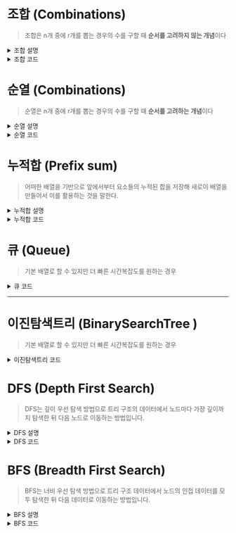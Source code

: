 # 조합 (Combinations)

> 조합은 n개 중에 r개를 뽑는 경우의 수를 구할 때 **순서를 고려하지 않는 개념**이다

<details>
<summary>조합 설명</summary>

<!-- summary 아래 한칸 공백 두어야함 -->

### 예제

```javascript
Input: [1, 2, 3, 4];
Output: [
  [1, 2, 3],
  [1, 2, 4],
  [1, 3, 4],
  [2, 3, 4],
];
```

4C3은 4개중에 3개씩 선택할 때 나올 수 있는 모든 조합을 구한다는 말이다.
위 처럼 조합은 순서는 상관이없다. 즉 **[1, 2, 3] = [3, 2, 1]** 이렇게 순서가 바뀌어도
같은 구성이기 때문에 하나의 조합으로 취급한다.

### 수도 코드

```
시작
  1을 선택하고 -> 나머지 [2, 3, 4] 중에서 2개씩 조합을 구한다.
     -> [1, 2, 3],[1, 2, 4],[1, 3, 4]
  2를 선택하고 -> 나머지 [3, 4] 중에서 2개씩 조합을 구한다.
     -> [2, 3, 4]
  3을 선택하고 -> 나머지 [4] 중에서 2개씩 조합을 구한다.
     -> []
  4를 선택하고 -> 나머지 [] 중에서 2개씩 조합을 구한다.
     -> []
종료
```

나머지에 대해서 일을 위임할 때에는 재귀(Recursion)함수를 사용하는 것이 좋다! 왜냐하면 계속해서 반복 될 일(조합을 구하는 코드)에 대해서 한번만 명시 해 놓고,
들어가는 인자(나를 뺀 나머지)를 바꾸어 주기만 하면 되기 때문이다.

> 만약 nCr 에서 r이 3이하일 경우에는 for문을 사용하여 하는게 더 빠르다.

</details>

<details>
<summary>조합 코드</summary>

<!-- summary 아래 한칸 공백 두어야함 -->

## 조합 코드(JS)

### 조합

```javascript
const getCombinations = (arr, selectNumber) => {
  const results = [];

  // n개중에서 1개 선택할 때(nC1), 바로 모든 배열의 원소 return
  if (selectNumber === 1) return arr.map((el) => [el]);

  arr.forEach((fixed, index, origin) => {
    // 해당하는 fixed를 제외한 나머지 뒤
    const rest = origin.slice(index + 1);
    // 나머지에 대해서 조합을 구한다.
    const combinations = getCombinations(rest, selectNumber - 1);
    //  돌아온 조합에 떼 놓은(fixed) 값 붙이기
    const attached = combinations.map((el) => [fixed, ...el]);
    // 배열 spread syntax 로 모두다 push
    results.push(...attached);
  });

  return results; // 결과 담긴 results return
};
```

### 중복 조합

```javascript
const getCombinations = (arr, selectNumber) => {
  const results = [];

  // n개중에서 1개 선택할 때(nC1), 바로 모든 배열의 원소 return
  if (selectNumber === 1) return arr.map((el) => [el]);

  arr.forEach((fixed, index, origin) => {
    // 해당하는 fixed를 제외한 나머지 뒤
    const rest = origin.slice(index);
    // 나머지에 대해서 조합을 구한다.
    const combinations = getCombinations(rest, selectNumber - 1);
    //  돌아온 조합에 떼 놓은(fixed) 값 붙이기
    const attached = combinations.map((el) => [fixed, ...el]);
    // 배열 spread syntax 로 모두다 push
    results.push(...attached);
  });

  return results; // 결과 담긴 results return
};
```

</details>

# 순열 (Combinations)

> 순열은 n개 중에 r개를 뽑는 경우의 수를 구할 때 **순서를 고려하는 개념**이다

<details>
<summary>순열 설명</summary>

<!-- summary 아래 한칸 공백 두어야함 -->

### 예제

서로 다른 n개의 물건 중에서 r개를 택하여 한 줄로 배열하는 것을 n개의 물건에서
r개 택하는 순열이라 하고, 이 순열의 수를 기호로 nPr와 같이 나타낸다.
조합은 순서에 상관없이 선택한 것이라면, 순열은 순서가 중요하다.
실제로 순열을 구하는 공식도 조합으로부터 도출 가능하다.

```javascript
Input: [1, 2, 3, 4];
Output: [
  [1, 2, 3],
  [1, 2, 4],
  [1, 3, 2],
  [1, 3, 4],
  [1, 4, 2],
  [1, 4, 3],
  [2, 1, 3],
  [2, 1, 4],
  [2, 3, 1],
  [2, 3, 4],
  [2, 4, 1],
  [2, 4, 3],
  [3, 1, 2],
  [3, 1, 4],
  [3, 2, 1],
  [3, 2, 4],
  [3, 4, 1],
  [3, 4, 2],
  [4, 1, 2],
  [4, 1, 3],
  [4, 2, 1],
  [4, 2, 3],
  [4, 3, 1],
  [4, 3, 2],
];
```

### 수도 코드

먼저, 재귀의 종료 조건은 조합을 구하는 함수와 동일하다.
왜냐하면, 한 개씩 선택한다고 하면 순서가 의미가 없어지기 때문이다.
[1,2,3,4] 에서 3개를 선택해서 순열을 만드는 코드의 내부를 의사코드로 적어보면 다음과 같다.
1, 2, 3, 4를 각각 순서대로 픽스하고 나머지 요소만으로 이루어진 배열에서
(seletNumber-1)만큼을 선택하여 또 순열을 구한다.(재귀)

```
1(fixed) => permutation([2, 3, 4]) => 2(fixed) => permutation([3, 4]) => ...
2(fixed) => permutation([1, 3, 4]) => 1(fixed) => permutation([3, 4]) => ...
3(fixed) => permutation([1, 2, 4]) ... 위와 동일...
4(fixed) => permutation([1, 2, 3])
```

> 만약 nPr 에서 r이 3이하일 경우에는 for문을 사용하여 하는게 더 빠르다.

</details>

<details>
<summary>순열 코드</summary>

<!-- summary 아래 한칸 공백 두어야함 -->

### 순열 코드(JS)

```javascript
const getPermutations = function (arr, selectNumber) {
  if (selectNumber === 1) return arr.map((el) => [el]);
  const results = [];
  arr.forEach((fixed, index, origin) => {
    const rest = [...origin.slice(0, index), ...origin.slice(index + 1)];
    const permutations = getPermutations(rest, selectNumber - 1);
    const attached = permutations.map((el) => [fixed, ...el]);

    results.push(...attached);
  });

  return results;
};
```

### 중복순열 코드(JS)

```javascript
const getPermutations = function (arr, selectNumber) {
  if (selectNumber === 1) return arr.map((el) => [el]);
  const results = [];
  arr.forEach((fixed, index) => {
    const permutations = getPermutations(arr, selectNumber - 1);
    const attached = permutations.map((el) => [fixed, ...el]);

    results.push(...attached);
  });

  return results;
};
```

</details>

# 누적합 (Prefix sum)

> 어떠한 배열을 기반으로 앞에서부터 요소들의 누적된 합을 저장해 새로이 배열을 만들어서 이를 활용하는 것을 말한다.

<details>
<summary>누적합 설명</summary>

<!-- summary 아래 한칸 공백 두어야함 -->

### 예제

누적합을 만들땐 0번째에는 아무값도 담지 않고, 1번째부터 담아야한다.
보통 배열을 만들땐 0번째부터 시작하지만 prefix sum을 만들땐, 1번째부터 배열을 담아놔야 만들기가 쉽다.

```javascript
let arr = [1, 10, 11, 100];
//0번째 x, 첫번째 1, 두번째10, 세번째11, 네번째100
```

prefix sum의 첫번째 요소는 arr의 첫번째 1 합한것, -> 1 = 1
두번째는 arr의 두번째 10까지 합한것, -> 1 + 10 = 11
세번째는 11까지 합한것, -> 1 + 10 + 11 = 21
네번째는 100까지 합한것 -> 1 + 10 + 11 + 100 = 121

앞에서부터 더한 것을 기반으로 배열을 만든다.
이렇게 더한 것을 어떠한 연산에 활용할 수 가 있다는 것이다.

> 배열의 요소가 정적인 배열에만 누적합을 사용할 수 있다.

</details>

<details>
<summary>누적합 코드</summary>

<!-- summary 아래 한칸 공백 두어야함 -->

### 누적합 코드(JS)

```javascript
for (let i = 1; i <= n; i++) {
  psum[i] = psum[i - 1] + arr[i];
}
for (let i = 0; i < m; i++) {
  count = psum[c] - psum[b - 1];
}
return 0;
```

</details>

# 큐 (Queue)

> 기본 배열로 할 수 있지만 더 빠른 시간복잡도를 원하는 경우

<details>
<summary>큐 코드</summary>

<!-- summary 아래 한칸 공백 두어야함 -->

### 큐 코드(JS)

```javascript
class Queue {
  constructor() {
    this.storage = {};
    this.front = 0;
    this.rear = 0;
  }

  size() {
    if (this.storage[this.rear] === undefined) {
      return 0;
    } else {
      return this.rear - this.rear + 1;
    }
  }

  add(value) {
    if (this.size() === 0) {
      this.storage["0"] = value;
    } else {
      this.rear += 1;
      this.storage[this.rear] = value;
    }
  }

  popleft() {
    let temp;
    if (this.front === this.rear) {
      temp = this.storage[this.front];
      delete this.storage[this.front];
      this.front = 0;
      this.rear = 0;
    } else {
      temp = this.storage[this.front];
      delete this.storage[this.front];
      this.front += 1;
    }
    return temp;
  }
}
```

</details>

---

# 이진탐색트리 (BinarySearchTree )

> 기본 배열로 할 수 있지만 더 빠른 시간복잡도를 원하는 경우

<details>
<summary>이진탐색트리 코드</summary>

<!-- summary 아래 한칸 공백 두어야함 -->

### 이진탐색트리 코드(JS)

```javascript
// 기본 노드
class Node {
  constructor(value) {
    this.value = value;
    this.left = null;
    this.right = null;
  }
}
// 이진 탐색 트리
class BinarySearchTree {
  constructor() {
    this.root = null;
  }
  insert(value) {
    let newNode = new Node(value);
    if (this.root === null) {
      this.root = newNode;
      return this;
    } else {
      let current = this.root;
      function traverse(node) {
        if (node.left) traverse(node.left);
        if (node.right) traverse(node.right);
        if (node.left === null) {
          let leftNode = new Node(-value);
          let rightNode = new Node(value);
          node.left = leftNode;
          node.right = rightNode;
        }
      }
      traverse(current);
      return this;
    }
  }
}
```

</details>

# DFS (Depth First Search)

> DFS는 깊이 우선 탐색 방법으로 트리 구조의 데이터에서 노드마다 가장 깊이까지 탐색한 뒤 다음 노드로 이동하는 방법입니다.

<details>
<summary>DFS 설명</summary>

<!-- summary 아래 한칸 공백 두어야함 -->

### 문제 종류

> 경로의 특징을 저장한다. 문제
> -> DFS 사용

- 깊이 우선 탐색

- 현재 나의 위치에서 연결된 브랜치를 모두 방문 후 다음 브랜치로 넘어가는 방법

- 미로를 탐색할 때 한 방향으로 갈 수 있을 때까지 계속 가다가 더 이상 갈 수 없게 되면 다시 가장 가까운 갈림길로 돌아와서 이곳으로부터 다른 방향으로 다시 탐색을 진행하는 방법

인접리스트 : O(V+E) / 인접행렬 : O(V^2)

</details>

<details>
<summary>DFS 코드</summary>

<!-- summary 아래 한칸 공백 두어야함 -->

### DFS 코드(JS)

```javascript
const graph = {
  A: ["B", "C"],
  B: ["A", "D"],
  C: ["A", "G", "H", "I"],
  D: ["B", "E", "F"],
  E: ["D"],
  F: ["D"],
  G: ["C"],
  H: ["C"],
  I: ["C", "J"],
  J: ["I"],
};

// (graph, 시작 정점)
const dfs = (graph, startNode) => {
  let needVisitStack = []; // 탐색을 해야 할 노드들
  let visitedQueue = []; // 탐색을 마친 노드들

  needVisitStack.push(startNode);

  // 탐색을 해야 할 노드가 남아 있다면
  while (needVisitStack.length !== 0) {
    const node = needVisitStack.pop();
    if (!visitedQueue.includes(node)) {
      visitedQueue.push(node);
      needVisitStack = [...needVisitStack, ...graph[node]];
    }
  }

  return visitedQueue;
};

console.log(dfs(graph, "A"));

// ["A", "C", "I", "J", "H", "G", "B", "D", "F", "E"]
```

### DFS (재귀)

```javascript
function solution(numbers, target) {
  let answer = 0;
  const length = numbers.length;

  function dfs(count, sum) {
    if (count === length) {
      if (target === sum) {
        answer++;
      }
      return;
    }

    dfs(count + 1, sum + numbers[count]);
    dfs(count + 1, sum - numbers[count]);
  }

  dfs(0, 0);

  return answer;
}
```

</details>

# BFS (Breadth First Search)

> BFS는 너비 우선 탐색 방법으로 트리 구조 데이터에서 노드의 인접 데이터를 모두 탐색한 뒤 다음 데이터로 이동하는 방법입니다.

<details>
<summary>BFS 설명</summary>

<!-- summary 아래 한칸 공백 두어야함 -->

### 문제 종류

- 두 개의 큐를 사용한다.
- root와 가까운 node들부터 찾기 때문에 최단거리를 탐색할 때 유용하다.
- queue에 각 노드의 정보를 기록해야 하기 때문에 메모리를 많이 잡아 먹는다.
- 찾고자 하는 target node가 root node와 가까이 있다고 예상될 경우 BFS를 사용한다.
- 지도 어플에서 특정 위치까지의 최단거리 안내, 혹은 소셜미디어에서 친구 추천 등에 이용된다.

</details>

<details>
<summary>BFS 코드</summary>

<!-- summary 아래 한칸 공백 두어야함 -->

### BFS 코드(JS)

```javascript
const graph = {
  A: ["B", "C"],
  B: ["A", "D"],
  C: ["A", "G", "H", "I"],
  D: ["B", "E", "F"],
  E: ["D"],
  F: ["D"],
  G: ["C"],
  H: ["C"],
  I: ["C", "J"],
  J: ["I"],
};

const bfs = (graph, startNode) => {
  let visited = []; // 탐색을 마친 노드들
  let needVisit = []; // 탐색해야할 노드들

  needVisit.push(startNode); // 노드 탐색 시작

  while (needVisit.length !== 0) {
    // 탐색해야할 노드가 남아있다면
    const node = needVisit.shift(); // queue이기 때문에 선입선출, shift()를 사용한다.
    if (!visited.includes(node)) {
      // 해당 노드가 탐색된 적 없다면
      visited.push(node);
      needVisit = [...needVisit, ...graph[node]];
    }
  }
  return visited;
};

console.log(bfs(graph, "A"));
// ["A", "B", "C", "D", "G", "H", "I", "E", "F", "J"]
```

</details>
